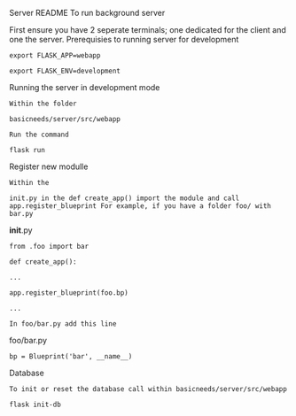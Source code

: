 Server README
To run background server

First ensure you have 2 seperate terminals; one dedicated for the client and one the server.
Prerequisies to running server for development

    export FLASK_APP=webapp

    export FLASK_ENV=development

Running the server in development mode

    Within the folder

    basicneeds/server/src/webapp

    Run the command

    flask run

Register new modulle

    Within the

    init.py in the def create_app() import the module and call app.register_blueprint For example, if you have a folder foo/ with bar.py

__init__.py

    from .foo import bar

    def create_app():

    ...

    app.register_blueprint(foo.bp)

    ...

    In foo/bar.py add this line

foo/bar.py

    bp = Blueprint('bar', __name__)

Database

    To init or reset the database call within basicneeds/server/src/webapp

    flask init-db
